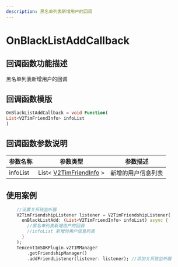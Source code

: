 ```yaml
---
description: 黑名单列表新增用户的回调
---
```


# OnBlackListAddCallback

## 回调函数功能描述

黑名单列表新增用户的回调

## 回调函数模版

```dart
OnBlackListAddCallback = void Function(
List<V2TimFriendInfo> infoList
)
```

## 回调函数参数说明

| 参数名称     | 参数类型                                                                       | 参数描述      |
| -------- | -------------------------------------------------------------------------- | --------- |
| infoList | List< [V2TimFriendInfo](../../api/guan-jian-lei/user/v2timfriendinfo.md) > | 新增的用户信息列表 |

## 使用案例

```dart
    //设置关系链监听器
    V2TimFriendshipListener listener = V2TimFriendshipListener(
      onBlackListAdd: (List<V2TimFriendInfo> infoList) async {
        //黑名单列表新增用户的回调
        //infoList 新增的用户信息列表
      }
    );
    TencentImSDKPlugin.v2TIMManager
        .getFriendshipManager()
        .addFriendListener(listener: listener); //添加关系链监听器
```

